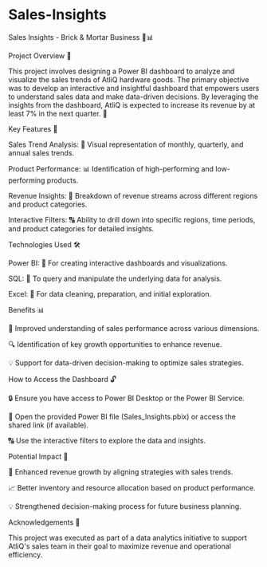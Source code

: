 # Sales-Insights
Sales Insights - Brick & Mortar Business 🏢📊

Project Overview 🔄

This project involves designing a Power BI dashboard to analyze and visualize the sales trends of AtliQ hardware goods. The primary objective was to develop an interactive and insightful dashboard that empowers users to understand sales data and make data-driven decisions. By leveraging the insights from the dashboard, AtliQ is expected to increase its revenue by at least 7% in the next quarter. 🚀

Key Features 🔧

Sales Trend Analysis: 🔄 Visual representation of monthly, quarterly, and annual sales trends.

Product Performance: 📊 Identification of high-performing and low-performing products.

Revenue Insights: 💸 Breakdown of revenue streams across different regions and product categories.

Interactive Filters: 🔠 Ability to drill down into specific regions, time periods, and product categories for detailed insights.

Technologies Used 🛠️

Power BI: 🎨 For creating interactive dashboards and visualizations.

SQL: 🔖 To query and manipulate the underlying data for analysis.

Excel: 📄 For data cleaning, preparation, and initial exploration.

Benefits 📊

🔄 Improved understanding of sales performance across various dimensions.

🔍 Identification of key growth opportunities to enhance revenue.

💡 Support for data-driven decision-making to optimize sales strategies.

How to Access the Dashboard 🔓

🔒 Ensure you have access to Power BI Desktop or the Power BI Service.

📂 Open the provided Power BI file (Sales_Insights.pbix) or access the shared link (if available).

🔠 Use the interactive filters to explore the data and insights.

Potential Impact 💸

🚀 Enhanced revenue growth by aligning strategies with sales trends.

📈 Better inventory and resource allocation based on product performance.

💡 Strengthened decision-making process for future business planning.

Acknowledgements 👏

This project was executed as part of a data analytics initiative to support AtliQ's sales team in their goal to maximize revenue and operational efficiency.

